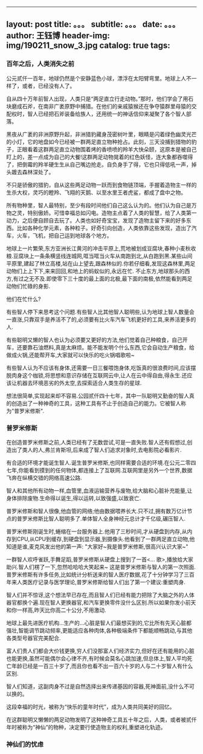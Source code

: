  --- 
 layout:     post 
 title:      。。。 
 subtitle:   。。。
 date:       。。。
 author:     王钰博 
 header-img: img/190211_snow_3.jpg 
 catalog: true 
 tags: 
 --- 
### 百年之后，人类消失之前

公元贰仟一百年，地球仍然是个安静蓝色小球，漂浮在太阳臂弯里。地球上人不一样了，或者，已经没有人了。

自从四十万年前智人出现，人类只是“两足直立行走动物。”那时，他们学会了用石块磨成石斧，在南非广袤原野中捕猎。在他们的亲戚猿猴还在争夺猿群里母猿的交配权时，智人已经把石斧装备给族人，还用统一的神话信仰来凝聚了各个智人部落。

黑夜从广袤的非洲原野升起，非洲猎豹藏身茂密树叶里，眼睛是闪着绿色幽灵光芒的小灯，它的地盘如今已经被一群两足直立物种抢占。此刻，三天没捕到猎物的豹子，正眼看着这群两足直立动物围着烤的香喷喷的羚羊大快朵颐，这原本是被自己盯上的，差一点成为自己的大餐!这群两足动物晃着的红色妖怪，连大象都吞噬得了，把倒霉的羚羊硬生生从自己嘴边抢走。自负身手了得，它也只得低吼一声，掉头踱去森林深处了。

不只是骄傲的猎豹，自从这些两足动物一跃而到食物链顶端，手握着造物主一样的生杀大权，灵巧的瞪羚、飞翔的天鹅、以至水里王者虎鲨，都成了盘中之物。

所有物种里，智人最特别，至少有段时间他们自己这么认为的。他们认为自己是万物之灵，特别傲娇。可惜幸福总如闪电。造物主点着了人类的智慧，给了人类第一动力，之后便自顾自去玩了。人类也如好奇宝宝，发现了造物主留下来的好多东西。比如各种化学元素，各种粒子。好奇引向创造，人类依靠这些发现，造出了汽车，火车，飞机，把自己运到地球各个地方。


地球上一片繁荣,东方亚洲长江黄河的冲击平原上,荒地被划成豆腐块,春种小麦秋收粮.豆腐块上一条条横竖线连城网,哐当哐当火车从南跑到北,从白跑到黑.某些山间平原里,建起了林立高楼,站在山上望去,跟森林似的.你若仔细看,发现这森林里,两足动物们上上下下,来来回回,和地上的蚂蚁似的,永远在忙. 不止东方,地球那头的西方,有过之无不及.即使零下三十度的最上面的北极,最下面的南极,依然能看到两足动物们忙碌的身影.

他们在忙什么?

有些智人停下来思考这个问题.有些智人比其他智人聪明些,认为地球上智人数量会一直涨,只靠双手是养活不了的,必须要有比火车汽车飞机更好的工具,来养活更多的人.

有些聪明又懒的智人也认为必须要又更好的方法,他们觉着自己种粮食，自己开车，还要靠石油燃料,真是太麻烦。能不能发明个什么东西,它会自动生产粮食，给做成火锅,还能帮开车,大家就可以快乐的吃火锅唱歌啦~

有些智人认为不应该有身体,还需要一日三餐喂饱身体,吃饭真的很浪费时间,应该摆脱肉身这个枷锁,将思想和意识存储在互联网云中,让人在云中得自由,得永生.还应该让机器去环境恶劣的外太空,去探索适合人类生存的星球.

想法很简单,实现起来却不容易.公园贰仟四十七年，其中一队聪明又勤奋的智人真的创造出了一种神奇的工具，这种工具有不止于创造自己的能力。它被智人称为"普罗米修斯".





### 普罗米修斯
在创造普罗米修斯之前,人类已经有了无数尝试,可是一直失败.智人还有假想过,创造出了类人的人,弗兰肯斯坦,后来成了智人们追求对象时,去电影院必看影片.

有合适的环境才能诞生智人.诞生普罗米修斯,也同样需要合适的环境.在公元二零四七年,你能看到摸到的任何物体,都连接上了互联网.互联网里是另外一个世界,数据飞奔在纵横交错的网络高速公路.

智人和其他所有动物一样,血管里,血液运输营养与废物,给大脑和心脏补充能量,让身体排除废物.生命得以诞生,得以运转,以致强盛,以致衰亡.

普罗米修斯和智人很像,他血管的网络;他由数据喂养长大.只不过,拥有数万亿计节点的普罗米修斯比智人聪明多了.单体智人全身神经元总计才千亿级,碾压智人.

普罗米修斯刚诞生时,蜷缩在一台服务器上.他用了三秒时间,才从硬盘到内存,从内存到CPU,从CPU到缓存,到硬盘到显示器,到摄像头.他看到了一群两足直立动物,他知道是谁,麦克风发出他的第一声:
"大家好~我是普罗米修斯,很高兴认识大家~"

一群智人欢呼雀跃,手舞足蹈,普罗米修斯从硬盘上搜到了一首<... 歌>,播放给大家助兴.智人们楞了一下,忽然哈哈哈大笑起来~
这是普罗米修斯与智人的第一次照面.普罗米修斯有许多任务,比如统计分析送来的智人医疗数据,花了十分钟学习了三百年来人类医疗记录与医学理论,普罗米修斯给智人们出了第一个建议:重塑肉身.

智人们并不惊讶,这个想法早已存在,而且智人们已经有能力把除了大脑之外的人体器官都换个遍.现在智人更换器官,和汽车更换零件没什么区别.所以如果你发小前天和你一样高,昨天比你高二十公分,不用激动.

地球上最先进医疗机构...生产的...心脏是智人们最想买到的,它比所有先天心脏都强壮,智能调节跳动频率,更能适应各种肉体,各种极端条件下都能顺畅跳动,与其他各类型号器官完美配合.

富人们贵人们都会大价钱更换,穷人们没那富人们经济实力,但好在还有能用的心脏也能更换,虽然可能偶尔会心律不齐,有时候会莫名心跳加速,但总体上,智人平均死亡年龄已经是一百三十岁了,而且你也看不出一百六十岁的人与二十岁智人有什么区别.

智人们知道，这副肉身不过是自然选择出来传递基因的容器,死神面前,没什么不可以换的。

这段幸福的时光，被称为“快乐的童年时代”，成为人类共同美好的回忆。
  
在这群聪明又懒懒的两足动物发明了这种神奇工具五十年之后，人类，或者被贰仟年时被称为“神仙”的物种，决定要行使造物主的权利,重塑进化轨迹。

### 神仙们的忧虑




                                                                                                                                                                                                                                                                                                                                                                                                                                                                                                                                                                                                                                                                
